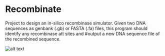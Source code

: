 # Recombinate
Project to design an in-silico recombinase simulator. Given two DNA sequences as genbank (.gb) or FASTA (.fa) files, this program should identify any recombinase att sites and #output a new DNA sequence file of the recombined sequence.

![alt text](https://github.com/jambomber/recombinase_simulator/blob/main/icon.png)

